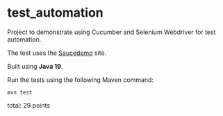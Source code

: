 # test_automation

Project to demonstrate using Cucumber and Selenium Webdriver for test automation.

The test uses the [Saucedemo](https://www.saucedemo.com/) site.

Built using **Java 19**.

Run the tests using the following Maven command:

<code>mvn test</code>

total: 29 points
